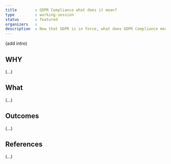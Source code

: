 ```yaml
---
title        : GDPR Compliance what does it mean?
type         : working-session
status       : featured
organizers   : 
description  : Now that GDPR is in force, what does GDPR Compliance mean and how to measure it
---
```


(add intro)

## WHY

(...)

## What

(...)

## Outcomes

(...)

## References

(...)
